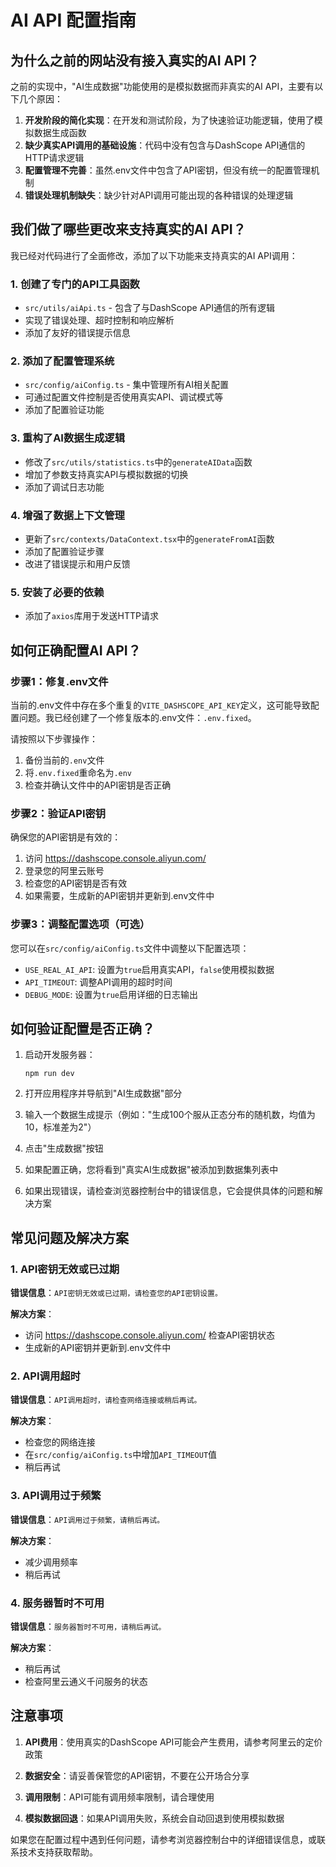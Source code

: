 # AI API 配置指南

## 为什么之前的网站没有接入真实的AI API？

之前的实现中，"AI生成数据"功能使用的是模拟数据而非真实的AI API，主要有以下几个原因：

1. **开发阶段的简化实现**：在开发和测试阶段，为了快速验证功能逻辑，使用了模拟数据生成函数
2. **缺少真实API调用的基础设施**：代码中没有包含与DashScope API通信的HTTP请求逻辑
3. **配置管理不完善**：虽然.env文件中包含了API密钥，但没有统一的配置管理机制
4. **错误处理机制缺失**：缺少针对API调用可能出现的各种错误的处理逻辑

## 我们做了哪些更改来支持真实的AI API？

我已经对代码进行了全面修改，添加了以下功能来支持真实的AI API调用：

### 1. 创建了专门的API工具函数
- `src/utils/aiApi.ts` - 包含了与DashScope API通信的所有逻辑
- 实现了错误处理、超时控制和响应解析
- 添加了友好的错误提示信息

### 2. 添加了配置管理系统
- `src/config/aiConfig.ts` - 集中管理所有AI相关配置
- 可通过配置文件控制是否使用真实API、调试模式等
- 添加了配置验证功能

### 3. 重构了AI数据生成逻辑
- 修改了`src/utils/statistics.ts`中的`generateAIData`函数
- 增加了参数支持真实API与模拟数据的切换
- 添加了调试日志功能

### 4. 增强了数据上下文管理
- 更新了`src/contexts/DataContext.tsx`中的`generateFromAI`函数
- 添加了配置验证步骤
- 改进了错误提示和用户反馈

### 5. 安装了必要的依赖
- 添加了`axios`库用于发送HTTP请求

## 如何正确配置AI API？

### 步骤1：修复.env文件

当前的.env文件中存在多个重复的`VITE_DASHSCOPE_API_KEY`定义，这可能导致配置问题。我已经创建了一个修复版本的.env文件：`.env.fixed`。

请按照以下步骤操作：

1. 备份当前的`.env`文件
2. 将`.env.fixed`重命名为`.env`
3. 检查并确认文件中的API密钥是否正确

### 步骤2：验证API密钥

确保您的API密钥是有效的：

1. 访问 https://dashscope.console.aliyun.com/
2. 登录您的阿里云账号
3. 检查您的API密钥是否有效
4. 如果需要，生成新的API密钥并更新到.env文件中

### 步骤3：调整配置选项（可选）

您可以在`src/config/aiConfig.ts`文件中调整以下配置选项：

- `USE_REAL_AI_API`: 设置为`true`启用真实API，`false`使用模拟数据
- `API_TIMEOUT`: 调整API调用的超时时间
- `DEBUG_MODE`: 设置为`true`启用详细的日志输出

## 如何验证配置是否正确？

1. 启动开发服务器：
   ```
   npm run dev
   ```

2. 打开应用程序并导航到"AI生成数据"部分

3. 输入一个数据生成提示（例如："生成100个服从正态分布的随机数，均值为10，标准差为2"）

4. 点击"生成数据"按钮

5. 如果配置正确，您将看到"真实AI生成数据"被添加到数据集列表中

6. 如果出现错误，请检查浏览器控制台中的错误信息，它会提供具体的问题和解决方案

## 常见问题及解决方案

### 1. API密钥无效或已过期

**错误信息**：`API密钥无效或已过期，请检查您的API密钥设置。`

**解决方案**：
- 访问 https://dashscope.console.aliyun.com/ 检查API密钥状态
- 生成新的API密钥并更新到.env文件中

### 2. API调用超时

**错误信息**：`API调用超时，请检查网络连接或稍后再试。`

**解决方案**：
- 检查您的网络连接
- 在`src/config/aiConfig.ts`中增加`API_TIMEOUT`值
- 稍后再试

### 3. API调用过于频繁

**错误信息**：`API调用过于频繁，请稍后再试。`

**解决方案**：
- 减少调用频率
- 稍后再试

### 4. 服务器暂时不可用

**错误信息**：`服务器暂时不可用，请稍后再试。`

**解决方案**：
- 稍后再试
- 检查阿里云通义千问服务的状态

## 注意事项

1. **API费用**：使用真实的DashScope API可能会产生费用，请参考阿里云的定价政策

2. **数据安全**：请妥善保管您的API密钥，不要在公开场合分享

3. **调用限制**：API可能有调用频率限制，请合理使用

4. **模拟数据回退**：如果API调用失败，系统会自动回退到使用模拟数据

如果您在配置过程中遇到任何问题，请参考浏览器控制台中的详细错误信息，或联系技术支持获取帮助。